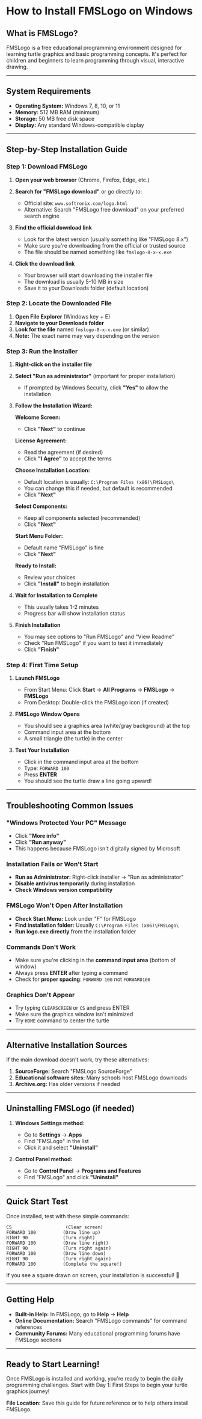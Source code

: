 # How to Install FMSLogo on Windows

## What is FMSLogo?
FMSLogo is a free educational programming environment designed for learning turtle graphics and basic programming concepts. It's perfect for children and beginners to learn programming through visual, interactive drawing.

---

## System Requirements
- **Operating System:** Windows 7, 8, 10, or 11
- **Memory:** 512 MB RAM (minimum)
- **Storage:** 50 MB free disk space
- **Display:** Any standard Windows-compatible display

---

## Step-by-Step Installation Guide

### **Step 1: Download FMSLogo**

1. **Open your web browser** (Chrome, Firefox, Edge, etc.)

2. **Search for "FMSLogo download"** or go directly to:
   - Official site: `www.softronix.com/logo.html`
   - Alternative: Search "FMSLogo free download" on your preferred search engine

3. **Find the official download link**
   - Look for the latest version (usually something like "FMSLogo 8.x")
   - Make sure you're downloading from the official or trusted source
   - The file should be named something like `fmslogo-8-x-x.exe`

4. **Click the download link**
   - Your browser will start downloading the installer file
   - The download is usually 5-10 MB in size
   - Save it to your Downloads folder (default location)

### **Step 2: Locate the Downloaded File**

1. **Open File Explorer** (Windows key + E)
2. **Navigate to your Downloads folder**
3. **Look for the file** named `fmslogo-8-x-x.exe` (or similar)
4. **Note:** The exact name may vary depending on the version

### **Step 3: Run the Installer**

1. **Right-click on the installer file**
2. **Select "Run as administrator"** (important for proper installation)
   - If prompted by Windows Security, click **"Yes"** to allow the installation

3. **Follow the Installation Wizard:**

   **Welcome Screen:**
   - Click **"Next"** to continue

   **License Agreement:**
   - Read the agreement (if desired)
   - Click **"I Agree"** to accept the terms

   **Choose Installation Location:**
   - Default location is usually: `C:\Program Files (x86)\FMSLogo\`
   - You can change this if needed, but default is recommended
   - Click **"Next"**

   **Select Components:**
   - Keep all components selected (recommended)
   - Click **"Next"**

   **Start Menu Folder:**
   - Default name "FMSLogo" is fine
   - Click **"Next"**

   **Ready to Install:**
   - Review your choices
   - Click **"Install"** to begin installation

4. **Wait for Installation to Complete**
   - This usually takes 1-2 minutes
   - Progress bar will show installation status

5. **Finish Installation**
   - You may see options to "Run FMSLogo" and "View Readme"
   - Check "Run FMSLogo" if you want to test it immediately
   - Click **"Finish"**

### **Step 4: First Time Setup**

1. **Launch FMSLogo**
   - From Start Menu: Click **Start** → **All Programs** → **FMSLogo** → **FMSLogo**
   - From Desktop: Double-click the FMSLogo icon (if created)

2. **FMSLogo Window Opens**
   - You should see a graphics area (white/gray background) at the top
   - Command input area at the bottom
   - A small triangle (the turtle) in the center

3. **Test Your Installation**
   - Click in the command input area at the bottom
   - Type: `FORWARD 100`
   - Press **ENTER**
   - You should see the turtle draw a line going upward!

---

## Troubleshooting Common Issues

### **"Windows Protected Your PC" Message**
- Click **"More info"**
- Click **"Run anyway"**
- This happens because FMSLogo isn't digitally signed by Microsoft

### **Installation Fails or Won't Start**
- **Run as Administrator:** Right-click installer → "Run as administrator"
- **Disable antivirus temporarily** during installation
- **Check Windows version compatibility**

### **FMSLogo Won't Open After Installation**
- **Check Start Menu:** Look under "F" for FMSLogo
- **Find installation folder:** Usually `C:\Program Files (x86)\FMSLogo\`
- **Run logo.exe directly** from the installation folder

### **Commands Don't Work**
- Make sure you're clicking in the **command input area** (bottom of window)
- Always press **ENTER** after typing a command
- Check for **proper spacing**: `FORWARD 100` not `FORWARD100`

### **Graphics Don't Appear**
- Try typing `CLEARSCREEN` or `CS` and press ENTER
- Make sure the graphics window isn't minimized
- Try `HOME` command to center the turtle

---

## Alternative Installation Sources

If the main download doesn't work, try these alternatives:

1. **SourceForge:** Search "FMSLogo SourceForge"
2. **Educational software sites:** Many schools host FMSLogo downloads
3. **Archive.org:** Has older versions if needed

---

## Uninstalling FMSLogo (if needed)

1. **Windows Settings method:**
   - Go to **Settings** → **Apps**
   - Find "FMSLogo" in the list
   - Click it and select **"Uninstall"**

2. **Control Panel method:**
   - Go to **Control Panel** → **Programs and Features**
   - Find "FMSLogo" and click **"Uninstall"**

---

## Quick Start Test

Once installed, test with these simple commands:

```
CS                    (Clear screen)
FORWARD 100          (Draw line up)
RIGHT 90             (Turn right)
FORWARD 100          (Draw line right)
RIGHT 90             (Turn right again)
FORWARD 100          (Draw line down)
RIGHT 90             (Turn right again)
FORWARD 100          (Complete the square!)
```

If you see a square drawn on screen, your installation is successful! 🎉

---

## Getting Help

- **Built-in Help:** In FMSLogo, go to **Help** → **Help**
- **Online Documentation:** Search "FMSLogo commands" for command references
- **Community Forums:** Many educational programming forums have FMSLogo sections

---

## Ready to Start Learning!

Once FMSLogo is installed and working, you're ready to begin the daily programming challenges. Start with Day 1: First Steps to begin your turtle graphics journey!

**File Location:** Save this guide for future reference or to help others install FMSLogo.